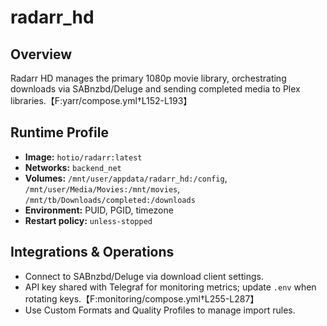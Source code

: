 # radarr_hd

## Overview
Radarr HD manages the primary 1080p movie library, orchestrating downloads via SABnzbd/Deluge and sending completed media to Plex libraries.【F:yarr/compose.yml†L152-L193】

## Runtime Profile
- **Image:** `hotio/radarr:latest`
- **Networks:** `backend_net`
- **Volumes:** `/mnt/user/appdata/radarr_hd:/config`, `/mnt/user/Media/Movies:/mnt/movies`, `/mnt/tb/Downloads/completed:/downloads`
- **Environment:** PUID, PGID, timezone
- **Restart policy:** `unless-stopped`

## Integrations & Operations
- Connect to SABnzbd/Deluge via download client settings.
- API key shared with Telegraf for monitoring metrics; update `.env` when rotating keys.【F:monitoring/compose.yml†L255-L287】
- Use Custom Formats and Quality Profiles to manage import rules.
